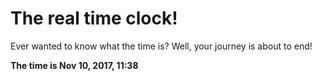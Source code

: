 # The real time clock!

Ever wanted to know what the time is? Well, your journey is about to end!

**The time is Nov 10, 2017, 11:38**